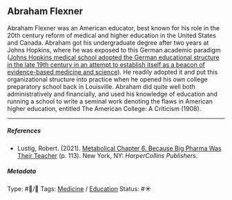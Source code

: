 ## Abraham Flexner

Abraham Flexner was an American educator, best known for his role in the 20th century reform of medical and higher education in the United States and Canada. Abraham got his undergraduate degree after two years at Johns Hopkins, where he was exposed to this German academic paradigm ([Johns Hopkins medical school adopted the German educational structure in the late 19th century in an attempt to establish itself as a beacon of evidence-based medicine and science](Johns%20Hopkins%20medical%20school%20adopted%20the%20German%20educational%20structure%20in%20the%20late%2019th%20century%20in%20an%20attempt%20to%20establish%20itself%20as%20a%20beacon%20of%20evidence-based%20medicine%20and%20science.md)). He readily adopted it and put this organizational structure into practice when he opened his own college preparatory school back in Louisville. Abraham did quite well both administratively and financially, and used his knowledge of education and running a school to write a seminal work denoting the flaws in American higher education, entitled The American College: A Criticism (1908).

---

##### References

* Lustig, Robert. (2021). [Metabolical Chapter 6. Because Big Pharma Was Their Teacher](Metabolical%20Chapter%206.%20Because%20Big%20Pharma%20Was%20Their%20Teacher.md) (p. 113). New York, NY: *HarperCollins Publishers*.

##### Metadata

Type: #🔵/🔵 
Tags: [Medicine](Medicine.md) / [Education]()
Status: #☀️ 
